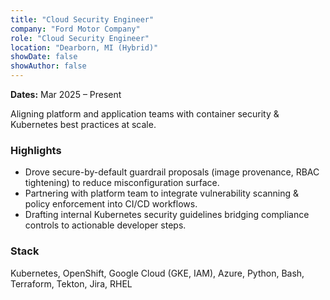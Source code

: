 ```yaml
---
title: "Cloud Security Engineer"
company: "Ford Motor Company"
role: "Cloud Security Engineer"
location: "Dearborn, MI (Hybrid)"
showDate: false
showAuthor: false
---
```


**Dates:** Mar 2025 – Present

Aligning platform and application teams with container security & Kubernetes best practices at scale.

### Highlights

- Drove secure-by-default guardrail proposals (image provenance, RBAC tightening) to reduce misconfiguration surface.
- Partnering with platform team to integrate vulnerability scanning & policy enforcement into CI/CD workflows.
- Drafting internal Kubernetes security guidelines bridging compliance controls to actionable developer steps.

### Stack

Kubernetes, OpenShift, Google Cloud (GKE, IAM), Azure, Python, Bash, Terraform, Tekton, Jira, RHEL
